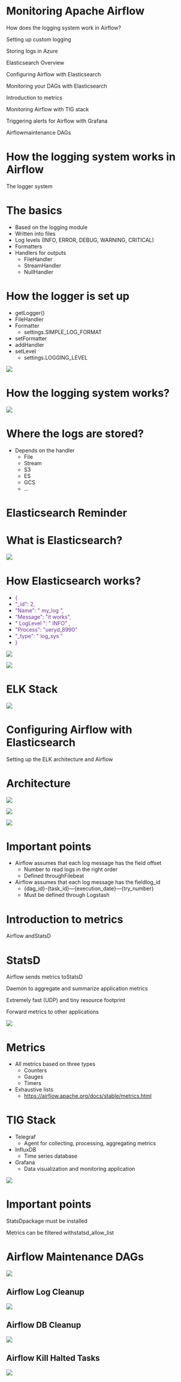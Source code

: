 # Monitoring Apache Airflow

How does the logging system work in Airflow?

Setting up custom logging

Storing logs in Azure

Elasticsearch Overview

Configuring Airflow with Elasticsearch

Monitoring your DAGs with Elasticsearch

Introduction to metrics

Monitoring Airflow with TIG stack

Triggering alerts for Airflow with Grafana

Airflowmaintenance DAGs

# How the logging system works in Airflow

The logger system

# The basics

* Based on the logging module
* Written into files
* Log levels \(INFO\, ERROR\, DEBUG\, WARNING\, CRITICAL\)
* Formatters
* Handlers for outputs
  * FileHandIer
  * StreamHandler
  * NulIHandler

# How the logger is set up

* getLogger\(\)
* FileHandIer
* Formatter
  * settings\.SlMPLE\_LOG\_FORMAT
* setFormatter
* addHandIer
* setLeveI
  * settings\.LOGGlNG\_LEVEL

![](img/13-Monitoring%20Apache%20Airflow1.png)

# How the logging system works?

![](img/13-Monitoring%20Apache%20Airflow2.png)

# Where the logs are stored?

* Depends on the handler
  * File
  * Stream
  * S3
  * ES
  * GCS
  * …

# Elasticsearch Reminder

# What is Elasticsearch?

![](img/13-Monitoring%20Apache%20Airflow3.png)

# How Elasticsearch works?

  * <span style="color:#7030A0">\{</span>
  * <span style="color:#7030A0">"\_id": 2\,</span>
  * <span style="color:#7030A0">"Name": "</span>  <span style="color:#7030A0">my\_log</span>  <span style="color:#7030A0">"\,</span>
  * <span style="color:#7030A0">"Message": "it works"\,</span>
  * <span style="color:#7030A0">"</span>  <span style="color:#7030A0">LogLevel</span>  <span style="color:#7030A0">": " INFO" \,</span>
  * <span style="color:#7030A0">"Process": "ueryd\_8990"</span>
  * <span style="color:#7030A0">"\_type": "</span>  <span style="color:#7030A0">log\_sys</span>  <span style="color:#7030A0">"</span>
  * <span style="color:#7030A0">\}</span>

![](img/13-Monitoring%20Apache%20Airflow4.png)

![](img/13-Monitoring%20Apache%20Airflow5.png)

# ELK Stack

![](img/13-Monitoring%20Apache%20Airflow6.png)

# Configuring Airflow with Elasticsearch

Setting up the ELK architecture and Airflow

# Architecture

![](img/13-Monitoring%20Apache%20Airflow7.png)

![](img/13-Monitoring%20Apache%20Airflow8.png)

![](img/13-Monitoring%20Apache%20Airflow9.png)

# Important points

* Airflow assumes that each log message has the field offset
  * Number to read logs in the right order
  * Defined throughFilebeat
* Airflow assumes that each log message has the fieldlog\_id
  * \{dag\_id\}\-\{task\_id\}—\{execution\_date\}—\{try\_number\}
  * Must be defined through Logstash

# Introduction to metrics

Airflow andStatsD

# StatsD

Airflow sends metrics toStatsD

Daemon to aggregate and summarize application metrics

Extremely fast \(UDP\) and tiny resource footprint

Forward metrics to other applications

![](img/13-Monitoring%20Apache%20Airflow10.png)

# Metrics

* All metrics based on three types
  * Counters
  * Gauges
  * Timers
* Exhaustive lists
  * [https://airfiow\.apache\.org/docs/stabIe/metrics\.html](https://airfiow.apache.org/docs/stabIe/metrics.html)

# TIG Stack

* Telegraf
  * Agent for collecting\, processing\, aggregating metrics
* InfluxDB
  * Time series database
* Grafana
  * Data visualization and monitoring application

![](img/13-Monitoring%20Apache%20Airflow11.png)

# Important points

StatsDpackage must be installed

Metrics can be filtered withstatsd\_allow\_list

# Airflow Maintenance DAGs

![](img/13-Monitoring%20Apache%20Airflow12.png)

## Airflow Log Cleanup

![](img/13-Monitoring%20Apache%20Airflow13.png)

## Airflow DB Cleanup

![](img/13-Monitoring%20Apache%20Airflow14.png)

## Airflow Kill Halted Tasks

![](img/13-Monitoring%20Apache%20Airflow15.png)
